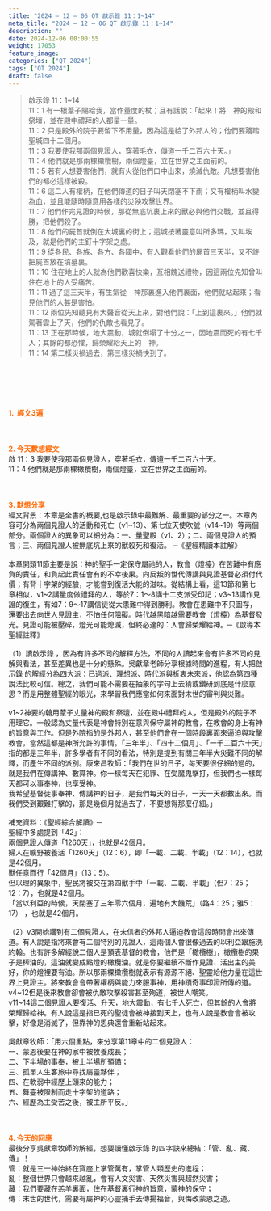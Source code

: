 ```yaml
---
title: "2024 – 12 – 06 QT 啟示錄 11：1~14"
meta_title: "2024 – 12 – 06 QT 啟示錄 11：1~14"
description: ""
date: 2024-12-06 00:00:55
weight: 17053
feature_image: 
categories: ["QT 2024"]
tags: ["QT 2024"]
draft: false
---
```


<blockquote>啟示錄 11：1~14<br />
11：1 有一根葦子賜給我，當作量度的杖；且有話說：「起來！將　神的殿和祭壇，並在殿中禮拜的人都量一量。<br />
11：2 只是殿外的院子要留下不用量，因為這是給了外邦人的；他們要踐踏聖城四十二個月。<br />
11：3 我要使我那兩個見證人，穿著毛衣，傳道一千二百六十天。」<br />
11：4 他們就是那兩棵橄欖樹，兩個燈臺，立在世界之主面前的。<br />
11：5 若有人想要害他們，就有火從他們口中出來，燒滅仇敵。凡想要害他們的都必這樣被殺。<br />
11：6 這二人有權柄，在他們傳道的日子叫天閉塞不下雨；又有權柄叫水變為血，並且能隨時隨意用各樣的災殃攻擊世界。<br />
11：7 他們作完見證的時候，那從無底坑裏上來的獸必與他們交戰，並且得勝，把他們殺了。<br />
11：8 他們的屍首就倒在大城裏的街上；這城按著靈意叫所多瑪，又叫埃及，就是他們的主釘十字架之處。<br />
11：9 從各民、各族、各方、各國中，有人觀看他們的屍首三天半，又不許把屍首放在墳墓裏。<br />
11：10 住在地上的人就為他們歡喜快樂，互相餽送禮物，因這兩位先知曾叫住在地上的人受痛苦。<br />
11：11 過了這三天半，有生氣從　神那裏進入他們裏面，他們就站起來；看見他們的人甚是害怕。<br />
11：12 兩位先知聽見有大聲音從天上來，對他們說：「上到這裏來。」他們就駕著雲上了天，他們的仇敵也看見了。<br />
11：13 正在那時候，地大震動，城就倒塌了十分之一，因地震而死的有七千人；其餘的都恐懼，歸榮耀給天上的　神。<br />
11：14 第二樣災禍過去，第三樣災禍快到了。</blockquote><br />
&nbsp;<br />
<br />
&nbsp;<br />
<br />
<span style="color: #ff6600;" data-darkreader-inline-color=""><strong>1.  經文3遍</strong></span><br />
<br />
&nbsp;<br />
<br />
<span style="color: #ff6600;" data-darkreader-inline-color=""><strong>2. 今天默想經文<br />
</strong></span>啟 11：3 我要使我那兩個見證人，穿著毛衣，傳道一千二百六十天。<br />
11：4 他們就是那兩棵橄欖樹，兩個燈臺，立在世界之主面前的。<br />
<br />
&nbsp;<br />
<br />
<strong><span style="color: #ff6600;" data-darkreader-inline-color="">3. 默想分享<br />
</span></strong>經文背景：本章是全書的概要,也是啟示錄中最難解、最重要的部分之一。本章內容可分為兩個見證人的活動和死亡（v1~13）、第七位天使吹號（v14~19）等兩個部分。兩個證人的異象可以細分為：一、量聖殿（v1、2）；二、兩個見證人的預言；三、兩個見證人被無底坑上來的獸殺死和復活。 ─《聖經精讀本註解》<br />
<br />
本章開頭11節主要是說：神的聖手一定保守屬祂的人，教會（燈檯）在苦難中有應負的責任，和負起此責任會有的不幸後果。向反叛的世代傳講與見證基督必須付代價；有背十字架的經驗，才能嘗到復活大能的滋味。從結構上看，這13節和第七章相似，v1~2講量度做禮拜的人，等於7：1～8講十二支派受印記；v3~13講作見證的復生，有如7：9～17講信徒從大患難中得到勝利。教會在患難中不只圖存，還要出去向世人見證主，不怕任何阻礙。時代越黑暗越需要教會（燈檯）為基督發光。見證可能被壓碎，燈光可能熄滅，但終必達的：人會歸榮耀給神。─《啟導本聖經註釋》<br />
<br />
（1）讀啟示錄 ，因為有許多不同的解釋方法，不同的人讀起來會有許多不同的見解與看法，甚至差異也是十分的懸殊。吳獻章老師分享根據時間的進程，有人把啟示錄 的解經分為四大派：已過派、理想派、時代派與折衷未來派，他認為第四種說法比較可信。總之，我們可能不需要在抽象的字句上去猜或鑽研到底是什麼意思？而是用整體聖經的眼光，來學習我們應當如何來面對末世的審判與災難。<br />
<br />
v1~2神要約翰用葦子丈量神的殿和祭壇，並在殿中禮拜的人，但是殿外的院子不用理它。一般認為丈量代表是神會特別在意與保守屬神的教會，在教會的身上有神的旨意與工作。但是外院指的是外邦人，甚至他們會在一個時段裏面來逼迫與攻擊教會，當然這都是神所允許的事情。「三年半」、「四十二個月」、「一千二百六十天」指的都是三年半，許多學者有不同的看法，特別是提到有關三年半大災難不同的解釋，而產生不同的派別。康來昌牧師：「我們在世的日子，每天要很仔細的過的，就是我們在傳講神、數算神。你一樣每天在犯罪、在受魔鬼擊打，但我們也一樣每天都可以事奉神，也享受神。<br />
我希望基督徒事奉神、傳講神的日子，是我們每天的日子，一天一天都數出來。而我們受到艱難打擊的，那是幾個月就過去了，不要想得那麼仔細。」<br />
<br />
補充資料：《聖經綜合解讀》─<br />
聖經中多處提到「42」：<br />
兩個見證人傳道「1260天」，也就是42個月。<br />
婦人在曠野被養活「1260天」（12：6），即「一載、二載、半載」（12：14），也就是42個月。<br />
獸任意而行「42個月」（13：5）。<br />
但以理的異象中，聖民將被交在第四獸手中「一載、二載、半載」（但7：25；12：7），也就是42個月。<br />
「當以利亞的時候，天閉塞了三年零六個月，遍地有大饑荒」（路4：25；雅5：17） ，也就是42個月。<br />
<br />
（2）v3開始講到有二個見證人，在未信者的外邦人逼迫教會這段時間會出來傳道。有人說是指將來會有二個特別的見證人，這兩個人會很像過去的以利亞跟施洗約翰。也有許多解經說二個人是預表基督的教會，他們是「橄欖樹」，橄欖樹的果子是榨油的，這油就變成點燈的橄欖油。就是你要繼續不斷作見證、活出主的美好，你的燈裡要有油。所以那兩棵橄欖樹就表示有源源不絕、聖靈給他力量在這世界上見證主。將來教會會帶著權柄與能力來服事神，用神蹟奇事印證所傳的道。<br />
v4~12但是後來教會卻會被仇敵攻擊殺害甚至殉道，被世人嘲笑。<br />
v11~14這二個見證人要復活、升天，地大震動，有七千人死亡，但其餘的人會將榮耀歸給神。有人說這是指已死的聖徒會被神接到天上，也有人說是教會會被攻擊，好像是消滅了，但靠神的恩典還會重新站起來。<br />
<br />
吳獻章牧師：「用六個重點，來分享第11章中的二個見證人：<br />
一、蒙恩後要在神的家中被牧養成長；<br />
二、下半場的事奉，被上半場所預備；<br />
三、孤單人生客旅中尋找屬靈夥伴；<br />
四、在軟弱中經歷上頭來的能力；<br />
五、舞臺被限制而走十字架的道路；<br />
六、經歷為主受苦之後，被主所平反。」<br />
<br />
&nbsp;<br />
<br />
<strong style="font-size: inherit;"><span style="color: #ff6600;" data-darkreader-inline-color="">4. 今天的回應<br />
</span></strong>最後分享吳獻章牧師的解經，想要讀懂啟示錄 的四字訣來總結：「管、亂、藏、傳」！<br />
管：就是三一神始終在寶座上掌管萬有，掌管人類歷史的進程；<br />
亂：整個世界只會越來越亂，會有人文災害、天然災害與超然災害；<br />
藏：我們要藏在羔羊裏面，住在基督裏行神的旨意，蒙神的保守；<br />
傳：末世的世代，需要有屬神的心靈捕手去傳揚福音，與悔改蒙恩之道。<br />
<br />
&nbsp;
        